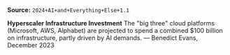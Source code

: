 **Source:** `2024+AI+and+Everything+Else+1.1`

**Hyperscaler Infrastructure Investment**
The "big three" cloud platforms (Microsoft, AWS, Alphabet) are projected to spend a combined $100 billion on infrastructure, partly driven by AI demands. — Benedict Evans, December 2023

